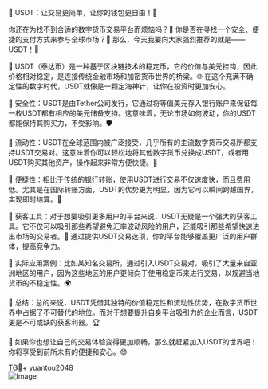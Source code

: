 🚀 USDT：让交易更简单，让你的钱包更自由！💸

你还在为找不到合适的数字货币交易平台而烦恼吗？👀 你是否在寻找一个安全、便捷的支付方式来参与全球市场？🤔 那么，今天我要向大家强烈推荐的就是——USDT！🎉

🌈 USDT（泰达币）是一种基于区块链技术的稳定币，它的价值与美元挂钩，因此价格相对稳定，是连接传统金融市场和加密货币世界的桥梁。🌐 在这个充满不确定性的数字时代，USDT就像是一颗定海神针，让你在投资时更加安心。

🌟 安全性：USDT是由Tether公司发行，它通过将等值美元存入银行账户来保证每一枚USDT都有相应的美元储备支持。这意味着，无论市场如何波动，你的USDT都能保持其购买力，不受影响。🛡️

🌈 流动性：USDT在全球范围内被广泛接受，几乎所有的主流数字货币交易所都支持USDT交易对。这意味着你可以轻松地将其他数字货币兑换成USDT，或者用USDT购买其他资产，操作起来非常方便快捷。🔗

🌟 便捷性：相比于传统的银行转账，使用USDT进行交易不仅速度快，而且费用低。尤其是在国际转账方面，USDT的优势更为明显，因为它可以瞬间跨越国界，实现即时结算。🚀

🌈 获客工具：对于想要吸引更多用户的平台来说，USDT无疑是一个强大的获客工具。它不仅可以吸引那些希望避免汇率波动风险的用户，还能吸引那些希望快速进出市场的交易者。🎯 通过提供USDT交易选项，你的平台能够覆盖更广泛的用户群体，提高竞争力。

🌈 实际应用案例：比如某知名交易所，通过引入USDT交易对，吸引了大量来自亚洲地区的用户，因为这些地区的用户更倾向于使用稳定币来进行交易，以规避当地货币的不稳定性。🌍

🌟 总结：总的来说，USDT凭借其独特的价值稳定性和流动性优势，在数字货币世界中占据了不可替代的地位。而对于想要提升自身平台吸引力的企业而言，USDT更是不可或缺的获客利器。🏆

🚀 如果你也想让自己的交易体验变得更加顺畅，那么就赶紧加入USDT的世界吧！你将享受到前所未有的便捷和安心。😊

TG💪+ yuantou2048  
![Image](https://github.com/user-attachments/assets/42a5a4a5-fea9-4a1d-8aa0-73e57e430cca)
